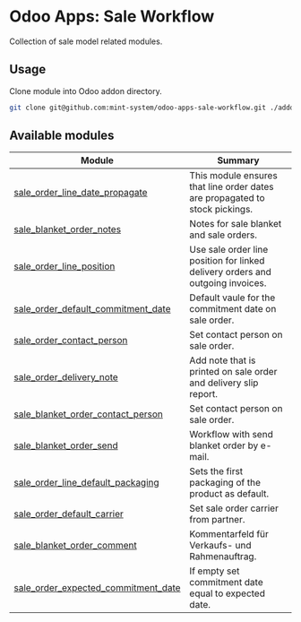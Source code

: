 # Odoo Apps: Sale Workflow

Collection of sale model related modules.

## Usage

Clone module into Odoo addon directory.

```bash
git clone git@github.com:mint-system/odoo-apps-sale-workflow.git ./addons/sale_workflow
```

## Available modules

| Module                                                                      | Summary                                                                        |
| --------------------------------------------------------------------------- | ------------------------------------------------------------------------------ |
| [sale_order_line_date_propagate](sale_order_line_date_propagate/)           | This module ensures that line order dates are propagated to stock pickings.    |
| [sale_blanket_order_notes](sale_blanket_order_notes/)                       | Notes for sale blanket and sale orders.                                        |
| [sale_order_line_position](sale_order_line_position/)                       | Use sale order line position for linked delivery orders and outgoing invoices. |
| [sale_order_default_commitment_date](sale_order_default_commitment_date/)   | Default vaule for the commitment date on sale order.                           |
| [sale_order_contact_person](sale_order_contact_person/)                     | Set contact person on sale order.                                              |
| [sale_order_delivery_note](sale_order_delivery_note/)                       | Add note that is printed on sale order and delivery slip report.               |
| [sale_blanket_order_contact_person](sale_blanket_order_contact_person/)     | Set contact person on sale order.                                              |
| [sale_blanket_order_send](sale_blanket_order_send/)                         | Workflow with send blanket order by e-mail.                                    |
| [sale_order_line_default_packaging](sale_order_line_default_packaging/)     | Sets the first packaging of the product as default.                            |
| [sale_order_default_carrier](sale_order_default_carrier/)                   | Set sale order carrier from partner.                                           |
| [sale_blanket_order_comment](sale_blanket_order_comment/)                   | Kommentarfeld für Verkaufs- und Rahmenauftrag.                                 |
| [sale_order_expected_commitment_date](sale_order_expected_commitment_date/) | If empty set commitment date equal to expected date.                           |
